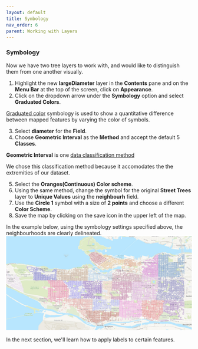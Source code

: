```yaml
---
layout: default
title: Symbology
nav_order: 6
parent: Working with Layers
---
```


### Symbology
Now we have two tree layers to work with, and would like to distinguish them from one another visually.

1. Highlight the new **largeDiameter** layer in the **Contents** pane and on the **Menu Bar** at the top of the screen, click on **Appearance**.
2. Click on the dropdown arrow under the **Symbology** option and select **Graduated Colors**.

[Graduated color](https://pro.arcgis.com/en/pro-app/help/mapping/layer-properties/graduated-colors.htm) symbology is used to show a quantitative difference between mapped features by varying the color of symbols.

3. Select **diameter** for the **Field**.
4. Choose **Geometric Interval** as the **Method** and accept the default 5 **Classes**.

**Geometric Interval** is one [data classification method](https://pro.arcgis.com/en/pro-app/help/mapping/layer-properties/data-classification-methods.htm)

We chose this classification method because it accomodates the the extremities of our dataset.

5. Select the **Oranges(Continuous) Color scheme**.
6. Using the same method, change the symbol for the original **Street Trees** layer to **Unique Values** using the **neighbourh** field.
7. Use the **Circle 1** symbol with a size of **2 points** and choose a different **Color Scheme**.
8. Save the map by clicking on the save icon in the upper left of the map.

In the example below, using the symbology settings specified above, the neighbourhoods are clearly delineated.
![treesNeigh.jpg](https://raw.githubusercontent.com/fiddleHeads/intro-to-arcgis-pro/master/content/images/treesNeighb.jpg)

In the next section, we'll learn how to apply labels to certain features.
